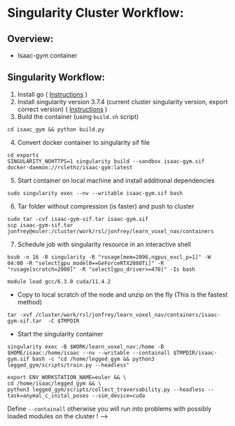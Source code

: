# Singularity Cluster Workflow:



## Overview:
- Isaac-gym container
## Singularity Workflow:

1. Install go ( [Instructions](https://sylabs.io/guides/3.0/user-guide/installation.html) )
2. Install singularity version 3.7.4 (current cluster singularity version, export correct version) ( [Instructions](https://sylabs.io/guides/3.0/user-guide/installation.html) )
3. Build the container (using `build.sh` script)
```
cd isaac_gym && python build.py
```

4. Convert docker container to singularity sif file
```
cd exports 
SINGULARITY_NOHTTPS=1 singularity build --sandbox isaac-gym.sif docker-daemon://rslethz/isaac-gym:latest
```

5. Start container on local machine and install additional dependencies
```
sudo singularity exec --nv --writable isaac-gym.sif bash
```

6. Tar folder without compression (is faster) and push to cluster
```
sudo tar -cvf isaac-gym-sif.tar isaac-gym.sif
scp isaac-gym-sif.tar jonfrey@euler:/cluster/work/rsl/jonfrey/learn_voxel_nav/containers
```

7. Schedule job with singularity resource in an interactive shell


```
bsub -n 16 -R singularity -R "rusage[mem=2096,ngpus_excl_p=1]" -W 04:00 -R "select[gpu_model0==GeForceRTX2080Ti]" -R "rusage[scratch=2000]" -R "select[gpu_driver>=470]" -Is bash
```

```
module load gcc/6.3.0 cuda/11.4.2
```

- Copy to local scratch of the node and unzip on the fly (This is the fastest method)
```
tar -xvf /cluster/work/rsl/jonfrey/learn_voxel_nav/containers/isaac-gym-sif.tar  -C $TMPDIR
```

- Start the singularity container
```
singularity exec -B $WORK/learn_voxel_nav:/home -B $HOME/isaac:/home/isaac --nv --writable --containall $TMPDIR/isaac-gym.sif bash -c "cd /home/legged_gym && python3 legged_gym/scripts/train.py --headless"

export ENV_WORKSTATION_NAME=euler && \
cd /home/isaac/legged_gym && \
python3 legged_gym/scripts/collect_traversability.py --headless --task=anymal_c_inital_poses --sim_device=cuda

```
Define `--containall` otherwise you will run into problems with possibly loaded modules on the cluster ! -->